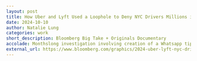 ```yaml
---
layout: post
title: How Uber and Lyft Used a Loophole to Deny NYC Drivers Millions in Pay
date: 2024-10-10
author: Natalie Lung
categories: work
short_description: Bloomberg Big Take + Originals Documentary
accolade: Monthslong investigation involving creation of a Whatsapp tipline to collect evidence of lockouts, analysis of 7,000+ screenshots and interviews with close to 120 drivers.
external_url: https://www.bloomberg.com/graphics/2024-uber-lyft-nyc-drivers-pay-lockouts
---
```

